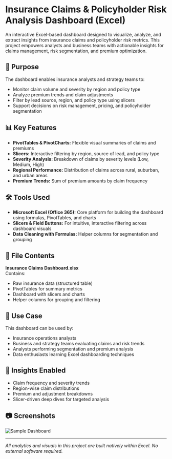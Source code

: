 # Insurance Claims & Policyholder Risk Analysis Dashboard (Excel)

An interactive Excel-based dashboard designed to visualize, analyze, and extract insights from insurance claims and policyholder risk metrics. This project empowers analysts and business teams with actionable insights for claims management, risk segmentation, and premium optimization.

## 📌 Purpose

The dashboard enables insurance analysts and strategy teams to:

- Monitor claim volume and severity by region and policy type
- Analyze premium trends and claim adjustments
- Filter by lead source, region, and policy type using slicers
- Support decisions on risk management, pricing, and policyholder segmentation

## 📊 Key Features

- **PivotTables & PivotCharts:** Flexible visual summaries of claims and premiums
- **Slicers:** Interactive filtering by region, source of lead, and policy type
- **Severity Analysis:** Breakdown of claims by severity levels (Low, Medium, High)
- **Regional Performance:** Distribution of claims across rural, suburban, and urban areas
- **Premium Trends:** Sum of premium amounts by claim frequency

## 🛠️ Tools Used

- **Microsoft Excel (Office 365):** Core platform for building the dashboard using formulas, PivotTables, and charts
- **Slicers & Field Buttons:** For intuitive, interactive filtering across dashboard visuals
- **Data Cleaning with Formulas:** Helper columns for segmentation and grouping

## 📁 File Contents

**Insurance Claims Dashboard.xlsx**  
Contains:
- Raw insurance data (structured table)
- PivotTables for summary metrics
- Dashboard with slicers and charts
- Helper columns for grouping and filtering

## 📌 Use Case

This dashboard can be used by:

- Insurance operations analysts
- Business and strategy teams evaluating claims and risk trends
- Analysts performing segmentation and premium analysis
- Data enthusiasts learning Excel dashboarding techniques

## 🧠 Insights Enabled

- Claim frequency and severity trends
- Region-wise claim distributions
- Premium and adjustment breakdowns
- Slicer-driven deep dives for targeted analysis

## 📷 Screenshots

![Sample Dashboard](https://github.com/SaketTommundrum/Insurance-Claims-Dashboard/raw/c2efe284aabe3098668b9809d1e9a916d8c99e92/image1.png)

---

*All analytics and visuals in this project are built natively within Excel. No external software required.*
